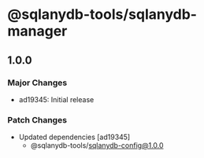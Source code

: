 # @sqlanydb-tools/sqlanydb-manager

## 1.0.0

### Major Changes

- ad19345: Initial release

### Patch Changes

- Updated dependencies [ad19345]
  - @sqlanydb-tools/sqlanydb-config@1.0.0
